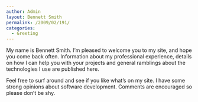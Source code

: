 ```yaml
---
author: Admin
layout: Bennett Smith
permalink: /2009/02/191/
categories:
  - Greeting
---
```

My name is Bennett Smith. I’m pleased to welcome you to my site, and hope you come back often. Information about my professional experience, details on how I can help you with your projects and general ramblings about the technologies I use are published here.

Feel free to surf around and see if you like what’s on my site. I have some strong opinions about software development. Comments are encouraged so please don’t be shy.


